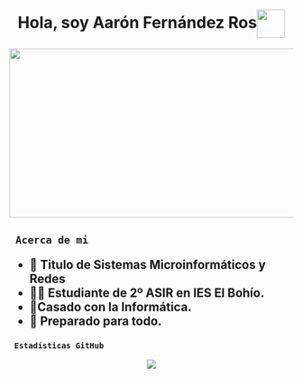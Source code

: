 
 <h1 align="center">Hola, soy Aarón Fernández Ros<img src="https://media0.giphy.com/media/v1.Y2lkPTc5MGI3NjExbWhkcm55am51cXRpaXV1ajg1M2RzYmI3a2Y1eHZidWlyZmY5d3J6OSZlcD12MV9pbnRlcm5hbF9naWZfYnlfaWQmY3Q9cw/fH9fGvJBnkdQ1hPqmZ/giphy.webp" height="50px" style="vertical-align: middle;"></h1>
 <img src=https://i.pinimg.com/originals/6d/64/e6/6d64e6801fb37e4c6648f7f04b268d82.gif width=1000px height=300px style="vertical-align: middle;"></h1>
<h2><code> Acerca de mi </code>

- 📜 Titulo de Sistemas Microinformáticos y Redes
- 👨‍🎓 Estudiante de 2º ASIR en IES El Bohío.
- 🤵Casado con la Informática.
- 🔋 Preparado para todo.
</h2>
<h3><code> Estadísticas GitHub </code></h3>
<div align="center"><img src="https://github-readme-stats.vercel.app/api?username=AaronFernandezRos&show_icons=true&count_private=true&hide_border=true"/></div>  

